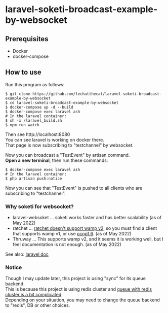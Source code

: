# laravel-soketi-broadcast-example-by-websocket
## Prerequisites
- Docker
- docker-compose

## How to use
Run this program as follows:
```
$ git clone https://github.com/lechatthecat/laravel-soketi-broadcast-example-by-websocket
$ cd laravel-soketi-broadcast-example-by-websocket
$ docker-compose up -d --build
$ docker-compose exec laravel ash
# In the laravel container:
$ sh -x /laravel_build.sh
$ npm run watch
```
Then see http://localhost:8080  
You can see laravel is working on docker there.  
That page is now subscribing to "testchannel" by websocket.  
  
Now you can broadcast a "TestEvent" by artisan command.  
**Open a new terminal**, then run these commands:
```
$ docker-compose exec laravel ash
# In the laravel container:
$ php artisan push:notice
```
Now you can see that "TestEvent" is pushed to all clients who are subscribing to "testchannel".

### Why soketi for websocket?
- laravel-websoket ... soketi works faster and has better scalability (as of May 2022)  
- ratchet ... [ratchet doesn't support wamp v2](https://github.com/ratchetphp/Ratchet/issues/168#issuecomment-55339203), so you must find a client that supports wamp v1, or use [ocpp1.6](https://github.com/ratchetphp/Ratchet/issues/717). (as of May 2022)  
- Thruway ... This supports wamp v2, and it seems it is working well, but I feel documentation is not enough. (as of May 2022)  
  
See also: [laravel doc](https://laravel.com/docs/9.x/broadcasting#open-source-alternatives)

### Notice
Though I may update later, this project is using "sync" for its queue backend.  
This is because this project is using redis cluster and [queue with redis cluster is a bit complicated](https://stackoverflow.com/questions/41091103/laravel-predis-redis-cluster-moved-no-connection-to-127-0-0-16379).  
Depending on your situation, you may need to change the queue backend to "redis", DB or other choices.
